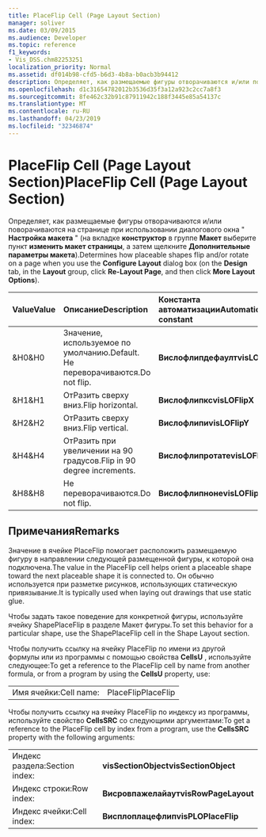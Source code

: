 ```yaml
---
title: PlaceFlip Cell (Page Layout Section)
manager: soliver
ms.date: 03/09/2015
ms.audience: Developer
ms.topic: reference
f1_keywords:
- Vis_DSS.chm82253251
localization_priority: Normal
ms.assetid: df014b98-cfd5-b6d3-4b8a-b0acb3b94412
description: Определяет, как размещаемые фигуры отворачиваются и/или поворачиваются на странице при использовании диалогового окна "Настройка макета" (на вкладке Конструктор в группе Макет выберите пункт изменить макет страницы, а затем щелкните Дополнительные параметры макета).
ms.openlocfilehash: d1c31654782012b3536d35f3a12a923c2cc7a8f3
ms.sourcegitcommit: 8fe462c32b91c87911942c188f3445e85a54137c
ms.translationtype: MT
ms.contentlocale: ru-RU
ms.lasthandoff: 04/23/2019
ms.locfileid: "32346874"
---
```

# <a name="placeflip-cell-page-layout-section"></a><span data-ttu-id="d822a-103">PlaceFlip Cell (Page Layout Section)</span><span class="sxs-lookup"><span data-stu-id="d822a-103">PlaceFlip Cell (Page Layout Section)</span></span>

<span data-ttu-id="d822a-104">Определяет, как размещаемые фигуры отворачиваются и/или поворачиваются на странице при использовании диалогового окна " **Настройка макета** " (на вкладке **конструктор** в группе **Макет** выберите пункт **изменить макет страницы**, а затем щелкните **Дополнительные параметры макета**).</span><span class="sxs-lookup"><span data-stu-id="d822a-104">Determines how placeable shapes flip and/or rotate on a page when you use the **Configure Layout** dialog box (on the **Design** tab, in the **Layout** group, click **Re-Layout Page**, and then click **More Layout Options**).</span></span>
  
|<span data-ttu-id="d822a-105">**Value**</span><span class="sxs-lookup"><span data-stu-id="d822a-105">**Value**</span></span>|<span data-ttu-id="d822a-106">**Описание**</span><span class="sxs-lookup"><span data-stu-id="d822a-106">**Description**</span></span>|<span data-ttu-id="d822a-107">**Константа автоматизации**</span><span class="sxs-lookup"><span data-stu-id="d822a-107">**Automation constant**</span></span>|
|:-----|:-----|:-----|
|<span data-ttu-id="d822a-108">&amp;H0</span><span class="sxs-lookup"><span data-stu-id="d822a-108">&amp;H0</span></span>  <br/> |<span data-ttu-id="d822a-109">Значение, используемое по умолчанию.</span><span class="sxs-lookup"><span data-stu-id="d822a-109">Default.</span></span> <span data-ttu-id="d822a-110">Не переворачиваются.</span><span class="sxs-lookup"><span data-stu-id="d822a-110">Do not flip.</span></span>  <br/> |<span data-ttu-id="d822a-111">**Вислофлипдефаулт**</span><span class="sxs-lookup"><span data-stu-id="d822a-111">**visLOFlipDefault**</span></span> <br/> |
|<span data-ttu-id="d822a-112">&amp;H1</span><span class="sxs-lookup"><span data-stu-id="d822a-112">&amp;H1</span></span>  <br/> |<span data-ttu-id="d822a-113">ОтРазить сверху вниз.</span><span class="sxs-lookup"><span data-stu-id="d822a-113">Flip horizontal.</span></span>  <br/> |<span data-ttu-id="d822a-114">**Вислофлипкс**</span><span class="sxs-lookup"><span data-stu-id="d822a-114">**visLOFlipX**</span></span> <br/> |
|<span data-ttu-id="d822a-115">&amp;H2</span><span class="sxs-lookup"><span data-stu-id="d822a-115">&amp;H2</span></span>  <br/> |<span data-ttu-id="d822a-116">ОтРазить сверху вниз.</span><span class="sxs-lookup"><span data-stu-id="d822a-116">Flip vertical.</span></span>  <br/> |<span data-ttu-id="d822a-117">**Вислофлипи**</span><span class="sxs-lookup"><span data-stu-id="d822a-117">**visLOFlipY**</span></span> <br/> |
|<span data-ttu-id="d822a-118">&amp;H4</span><span class="sxs-lookup"><span data-stu-id="d822a-118">&amp;H4</span></span>  <br/> |<span data-ttu-id="d822a-119">ОтРазить при увеличении на 90 градусов.</span><span class="sxs-lookup"><span data-stu-id="d822a-119">Flip in 90 degree increments.</span></span>  <br/> |<span data-ttu-id="d822a-120">**Вислофлипротате**</span><span class="sxs-lookup"><span data-stu-id="d822a-120">**visLOFlipRotate**</span></span> <br/> |
|<span data-ttu-id="d822a-121">&amp;H8</span><span class="sxs-lookup"><span data-stu-id="d822a-121">&amp;H8</span></span>  <br/> |<span data-ttu-id="d822a-122">Не переворачиваются.</span><span class="sxs-lookup"><span data-stu-id="d822a-122">Do not flip.</span></span>  <br/> |<span data-ttu-id="d822a-123">**Вислофлипноне**</span><span class="sxs-lookup"><span data-stu-id="d822a-123">**visLOFlipNone**</span></span> <br/> |
   
## <a name="remarks"></a><span data-ttu-id="d822a-124">Примечания</span><span class="sxs-lookup"><span data-stu-id="d822a-124">Remarks</span></span>

<span data-ttu-id="d822a-125">Значение в ячейке PlaceFlip помогает расположить размещаемую фигуру в направлении следующей размещенной фигуры, к которой она подключена.</span><span class="sxs-lookup"><span data-stu-id="d822a-125">The value in the PlaceFlip cell helps orient a placeable shape toward the next placeable shape it is connected to.</span></span> <span data-ttu-id="d822a-126">Он обычно используется при разметке рисунков, использующих статическую привязывание.</span><span class="sxs-lookup"><span data-stu-id="d822a-126">It is typically used when laying out drawings that use static glue.</span></span>
  
<span data-ttu-id="d822a-127">Чтобы задать такое поведение для конкретной фигуры, используйте ячейку ShapePlaceFlip в разделе Макет фигуры.</span><span class="sxs-lookup"><span data-stu-id="d822a-127">To set this behavior for a particular shape, use the ShapePlaceFlip cell in the Shape Layout section.</span></span>
  
<span data-ttu-id="d822a-128">Чтобы получить ссылку на ячейку PlaceFlip по имени из другой формулы или из программы с помощью свойства **CellsU** , используйте следующее:</span><span class="sxs-lookup"><span data-stu-id="d822a-128">To get a reference to the PlaceFlip cell by name from another formula, or from a program by using the **CellsU** property, use:</span></span> 
  
|||
|:-----|:-----|
|<span data-ttu-id="d822a-129">Имя ячейки:</span><span class="sxs-lookup"><span data-stu-id="d822a-129">Cell name:</span></span>  <br/> |<span data-ttu-id="d822a-130">PlaceFlip</span><span class="sxs-lookup"><span data-stu-id="d822a-130">PlaceFlip</span></span>  <br/> |
   
<span data-ttu-id="d822a-131">Чтобы получить ссылку на ячейку PlaceFlip по индексу из программы, используйте свойство **CellsSRC** со следующими аргументами:</span><span class="sxs-lookup"><span data-stu-id="d822a-131">To get a reference to the PlaceFlip cell by index from a program, use the **CellsSRC** property with the following arguments:</span></span> 
  
|||
|:-----|:-----|
|<span data-ttu-id="d822a-132">Индекс раздела:</span><span class="sxs-lookup"><span data-stu-id="d822a-132">Section index:</span></span>  <br/> |<span data-ttu-id="d822a-133">**visSectionObject**</span><span class="sxs-lookup"><span data-stu-id="d822a-133">**visSectionObject**</span></span> <br/> |
|<span data-ttu-id="d822a-134">Индекс строки:</span><span class="sxs-lookup"><span data-stu-id="d822a-134">Row index:</span></span>  <br/> |<span data-ttu-id="d822a-135">**Висровпажелайаут**</span><span class="sxs-lookup"><span data-stu-id="d822a-135">**visRowPageLayout**</span></span> <br/> |
|<span data-ttu-id="d822a-136">Индекс ячейки:</span><span class="sxs-lookup"><span data-stu-id="d822a-136">Cell index:</span></span>  <br/> |<span data-ttu-id="d822a-137">**Висплоплацефлип**</span><span class="sxs-lookup"><span data-stu-id="d822a-137">**visPLOPlaceFlip**</span></span> <br/> |
   

